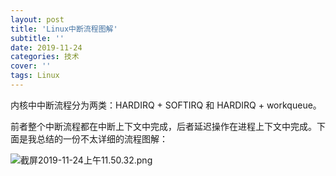 ```yaml
---
layout: post
title: 'Linux中断流程图解'
subtitle: ''
date: 2019-11-24
categories: 技术
cover: ''
tags: Linux
---
```


内核中中断流程分为两类：HARDIRQ + SOFTIRQ 和 HARDIRQ + workqueue。

前者整个中断流程都在中断上下文中完成，后者延迟操作在进程上下文中完成。下面是我总结的一份不太详细的流程图解：

![截屏2019-11-24上午11.50.32.png](http://ww1.sinaimg.cn/large/c9caade4gy1g9901s0jy7j226e13mqg0.jpg)

